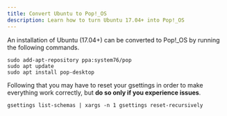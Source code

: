 ```yaml
---
title: Convert Ubuntu to Pop!_OS
description: Learn how to turn Ubuntu 17.04+ into Pop!_OS
---
```

An installation of Ubuntu (17.04+) can be converted to Pop!\_OS by running the following commands.

```
sudo add-apt-repository ppa:system76/pop
sudo apt update
sudo apt install pop-desktop
```

Following that you may have to reset your gsettings in order to make everything work correctly, but **do so only if you experience issues**.

```
gsettings list-schemas | xargs -n 1 gsettings reset-recursively
```
